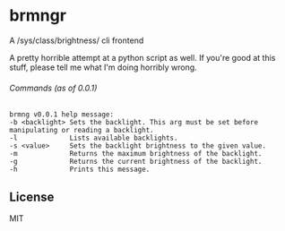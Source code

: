 # brmngr
A /sys/class/brightness/ cli frontend

A pretty horrible attempt at a python script as well. If you're good at this stuff, please tell me what I'm doing horribly wrong.

###### Commands (as of 0.0.1)

```
brmng v0.0.1 help message:
-b <backlight> Sets the backlight. This arg must be set before manipulating or reading a backlight.
-l             Lists available backlights.
-s <value>     Sets the backlight brightness to the given value.
-m             Returns the maximum brightness of the backlight.
-g             Returns the current brightness of the backlight.
-h             Prints this message.
```
## License

MIT

